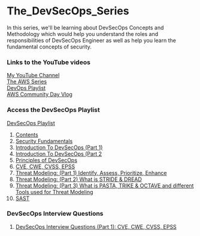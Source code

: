# The_DevSecOps_Series
In this series, we'll be learning about DevSecOps Concepts and Methodology which would help you understand the roles and responsibilities of DevSecOps Engineer as well as help you learn the fundamental concepts of security.

### Links to the YouTube videos
[My YouTube Channel](https://www.youtube.com/@manthan_dhole) <br>
[The AWS Series](https://www.youtube.com/playlist?list=PLrhqqWtUP2FHYy6pEnBxzK5g_iLvcgYb0) <br>
[DevOps Playlist](https://www.youtube.com/playlist?list=PLrhqqWtUP2FER6mDz-GKHOQKYbuGMC_a8) <br>
[AWS Community Day Vlog](https://youtu.be/zIv7xX8MWtc?si=nH6Jm89ZGODzWyqe) <br>

### Access the DevSecOps Playlist 
[DevSecOps Playlist](https://www.youtube.com/playlist?list=PLrhqqWtUP2FHITAa1f_wUQvqjAW-ikima) <br>
1. [Contents](https://youtu.be/sKEKn-iY2aw?si=U60wod7qN-2uJ1U6) <br>
2. [Security Fundamentals](https://youtu.be/03S0e-7st94?si=RSgsfbUfmnbam0JL) <br>
3. [Introduction To DevSecOps (Part 1)](https://youtu.be/zCqgZxGALuE?si=UVd_4T1ak2e7Dh28) <br>
4. [Introduction To DevSecOps (Part 2](https://youtu.be/DBwDNotG_8E?si=7gpF9LZX6ZbJS3LZ) <br>
5. [Principles of DevSecOps](https://youtu.be/yV75-dzUBeY?si=oPKbJQKCyDYzPcFj) <br>
6. [CVE, CWE, CVSS, EPSS](https://youtu.be/Hl1Dxy0QKGs?si=3_Jf_ex6rDGDxxXG) <br>
7. [Threat Modeling: (Part 1) Identify, Assess, Prioritize, Enhance](https://youtu.be/QIOJibo_nNo?si=OYbPI7MGsIt3TZYB) <br>
8. [Threat Modeling: (Part 2) What is STRIDE & DREAD](https://youtu.be/Hyne4lKqwrk?si=xa8IGh1MdenTybef) <br>
9. [Threat Modeling: (Part 3) What is PASTA, TRIKE & OCTAVE and different Tools used for Threat Modeling](https://youtu.be/cV1Grvm1Q5I?si=qSoOyk-HH_U89hnO) <br>
10. [SAST](https://youtu.be/916yJ3q0WOQ?si=M8v5xkzkf0jmzinQ) <br>

### DevSecOps Interview Questions 
1. [DevSecOps Interview Questions (Part 1): CVE, CWE, CVSS, EPSS](https://youtu.be/Q1xzibxUcKQ?si=ypwO97UyF399F_IE) <br>
